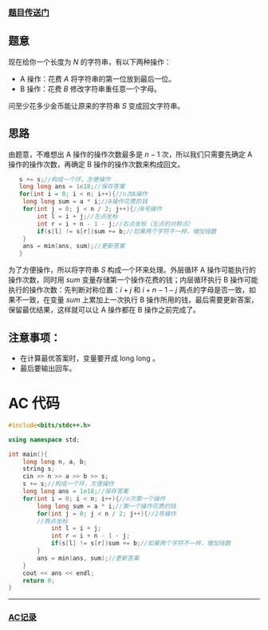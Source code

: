 ### [题目传送门](https://www.luogu.com.cn/problem/AT_abc286_c)
## 题意

现在给你一个长度为 $N$ 的字符串，有以下两种操作：

- A 操作：花费 $A$ 将字符串的第一位放到最后一位。
- B 操作：花费 $B$ 修改字符串重任意一个字母。

问至少花多少金币能让原来的字符串 $S$ 变成回文字符串。

## 思路

由题意，不难想出 A 操作的操作次数最多是 $n - 1$ 次，所以我们只需要先确定 A 操作的操作次数，再确定 B 操作的操作次数来构成回文。

```cpp
   s += s;//构成一个环，方便操作
   long long ans = 1e18;//保存答案
   for(int i = 0; i < n; i++){//n次A操作
	long long sum = a * i;//A操作花费的钱
	for(int j = 0; j < n / 2; j++){//B号操作
		int l = i + j;//左点坐标
		int r = i + n - 1 - j;//右点坐标（左点的对称点）
		if(s[l] != s[r])sum += b;//如果两个字符不一样，增加钱数
	}
	ans = min(ans, sum);//更新答案
   }
```
为了方便操作，所以将字符串 $S$ 构成一个环来处理。外层循环 A 操作可能执行的操作次数，同时用 $sum$ 变量存储第一个操作花费的钱；内层循环执行 B 操作可能执行的操作次数：先判断对称位置：$i + j$ 和 $i + n - 1 - j$ 两点的字母是否一致，如果不一致，在变量 $sum$ 上累加上一次执行 B 操作所用的钱，最后需要更新答案，保留最优结果，这样就可以让 A 操作都在 B 操作之前完成了。

## 注意事项：

- 在计算最优答案时，变量要开成 long long  。
- 最后要输出回车。

# AC 代码
```cpp
#include<bits/stdc++.h>

using namespace std;

int main(){
	long long n, a, b;
	string s;
	cin >> n >> a >> b >> s;
	s += s;//构成一个环，方便操作
	long long ans = 1e18;//保存答案
	for(int i = 0; i < n; i++){//n次第一个操作
		long long sum = a * i;//第一个操作花费的钱
		for(int j = 0; j < n / 2; j++){//2号操作
        //两点坐标
			int l = i + j;
			int r = i + n - 1 - j;
			if(s[l] != s[r])sum += b;//如果两个字符不一样，增加钱数
		}
		ans = min(ans, sum);//更新答案
	}
	cout << ans << endl;
	return 0;
}
```

------------

### [AC记录](https://www.luogu.com.cn/record/100401807)